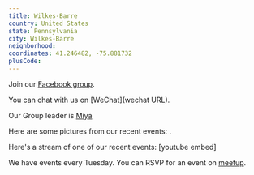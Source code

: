 ```yaml
---
title: Wilkes-Barre
country: United States
state: Pennsylvania
city: Wilkes-Barre
neighborhood: 
coordinates: 41.246482, -75.881732
plusCode:
---
```

Join our [Facebook group](https://www.facebook.com/groups/free.code.camp.wilkesbarre).

You can chat with us on [WeChat](wechat URL).

Our Group leader is [Miya](freecodecamp.org/miya)

Here are some pictures from our recent events:
![]().

Here's a stream of one of our recent events:
[youtube embed]

We have events every Tuesday. You can RSVP for an event on [meetup](meetupurl).
